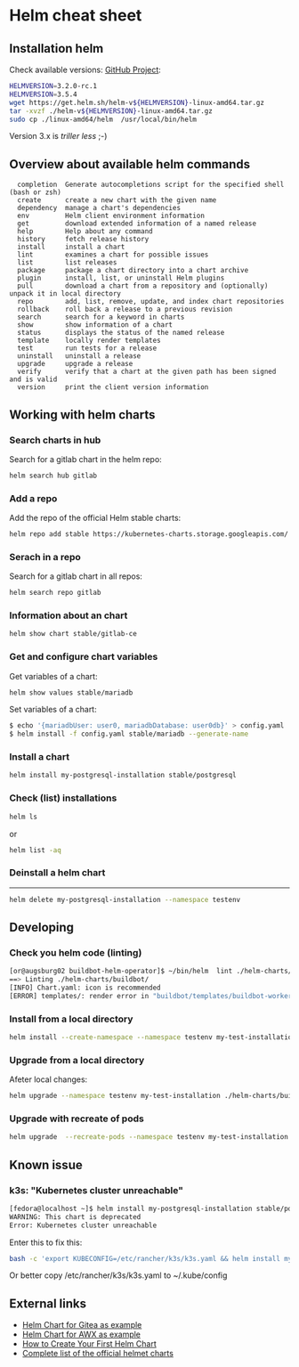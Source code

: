 Helm cheat sheet
================

Installation helm
-----------------

Check available versions: [GitHub Project](https://github.com/helm/helm/releases):

```bash
HELMVERSION=3.2.0-rc.1
HELMVERSION=3.5.4
wget https://get.helm.sh/helm-v${HELMVERSION}-linux-amd64.tar.gz
tar -xvzf ./helm-v${HELMVERSION}-linux-amd64.tar.gz
sudo cp ./linux-amd64/helm  /usr/local/bin/helm
```
Version 3.x is *triller less* ;-)


Overview about available helm commands
--------------------------------------

```
  completion  Generate autocompletions script for the specified shell (bash or zsh)
  create      create a new chart with the given name
  dependency  manage a chart's dependencies
  env         Helm client environment information
  get         download extended information of a named release
  help        Help about any command
  history     fetch release history
  install     install a chart
  lint        examines a chart for possible issues
  list        list releases
  package     package a chart directory into a chart archive
  plugin      install, list, or uninstall Helm plugins
  pull        download a chart from a repository and (optionally) unpack it in local directory
  repo        add, list, remove, update, and index chart repositories
  rollback    roll back a release to a previous revision
  search      search for a keyword in charts
  show        show information of a chart
  status      displays the status of the named release
  template    locally render templates
  test        run tests for a release
  uninstall   uninstall a release
  upgrade     upgrade a release
  verify      verify that a chart at the given path has been signed and is valid
  version     print the client version information

```

Working with helm charts
------------------------

### Search charts in hub ###

Search for a gitlab chart in the helm repo:

```bash
helm search hub gitlab
```

### Add a repo ###

Add the repo of the official Helm stable charts:

```bash
helm repo add stable https://kubernetes-charts.storage.googleapis.com/
```

### Serach in a repo ###

Search for a gitlab chart in all repos:

```bash
helm search repo gitlab
```

### Information about an chart ###

```bash
helm show chart stable/gitlab-ce
```

### Get and configure chart variables ###

Get variables of a chart:

```bash
helm show values stable/mariadb
```

Set variables of a chart:

```bash
$ echo '{mariadbUser: user0, mariadbDatabase: user0db}' > config.yaml
$ helm install -f config.yaml stable/mariadb --generate-name
```


### Install a chart ###

```bash
helm install my-postgresql-installation stable/postgresql
```

### Check (list) installations ###

```bash
helm ls
```

or

```bash
helm list -aq
```

### Deinstall a helm chart ###
----------------------

```bash
helm delete my-postgresql-installation --namespace testenv
```

Developing
----------

### Check you helm code (linting) ###

```bash
[or@augsburg02 buildbot-helm-operator]$ ~/bin/helm  lint ./helm-charts/buildbot/ --strict
==> Linting ./helm-charts/buildbot/
[INFO] Chart.yaml: icon is recommended
[ERROR] templates/: render error in "buildbot/templates/buildbot-worker-deployment.yaml": template: buildbot/templates/buildbot-worker-deployment.yaml:8:22: executing "buildbot/templates/buildbot-worker-deployment.yaml" at <.Values.worker_replicas>: map has no entry for key "worker_replicas"
```

### Install from a local directory ###

```bash
helm install --create-namespace --namespace testenv my-test-installation ./helm-charts/buildbot/
```

### Upgrade from a local directory ###

Afeter local changes:

```bash
helm upgrade --namespace testenv my-test-installation ./helm-charts/buildbot/
```

### Upgrade with recreate of pods ###

```bash
helm upgrade  --recreate-pods --namespace testenv my-test-installation ./helm-charts/buildbot/
```

Known issue
-----------

### k3s: "Kubernetes cluster unreachable" ###

```bash
[fedora@localhost ~]$ helm install my-postgresql-installation stable/postgresql
WARNING: This chart is deprecated
Error: Kubernetes cluster unreachable
```

Enter this to fix this:
```bash
bash -c 'export KUBECONFIG=/etc/rancher/k3s/k3s.yaml && helm install my-postgresql-installation stable/postgresql  '
```

Or better copy /etc/rancher/k3s/k3s.yaml to ~/.kube/config

External links
--------------

* [Helm Chart for Gitea as example](https://hub.helm.sh/charts/k8s-land/gitea)
* [Helm Chart for AWX as example](https://hub.helm.sh/charts/lifen/awx)
* [How to Create Your First Helm Chart](https://docs.bitnami.com/kubernetes/how-to/create-your-first-helm-chart/)
* [Complete list of the official helmet charts](https://github.com/helm/charts/tree/master/stable)
